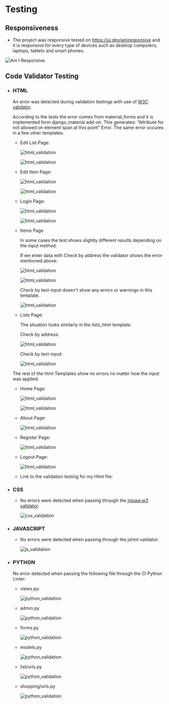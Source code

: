 # Testing


##  **Responsiveness**
- The project was responsive tested on https://ui.dev/amiresponsive and it is responsive for every type of devices such as desktop computers, laptops, tablets and smart phones.

![Am I Responsive]()

## **Code Validator Testing**

- ### **HTML**

    An error was detected during validation testings with use of [W3C validator](https://validator.w3.org/nu/).

    According to the tests the error comes from material_forms and it is implemented form django_material add-on. 
    This generates: "Attribute for not allowed on element span at this point" Error. 
    The same error occures in a few other templates.


    - Edit List Page:

        ![html_validation]()

        ![html_validation]()

    - Edit Item Page:

        ![html_validation](documentation/images/testing/html_login_error.jpg)

        ![html_validation]()

    - Login Page:

        ![html_validation]()

        ![html_validation]()

    - Items Page

        In some cases the test shows slightly different results depending on the input method: 

        If we enter data with Check by address the validator shows the error mentioned above:

        ![html_validation]()

        ![html_validation]()

        Check by text-input doesn't show any errors or warnings in this template.

        ![html_validation]()

    - Lists Page:

        The situation looks similarly in the lists_html template. 

        Check by address:

        ![html_validation]()

        Check by text-input:

        ![html_validation]()


    The rest of the html Templates show no errors no matter how the input was applied.

    - Home Page:

        ![html_validation]()

        ![html_validation]()

    - About Page:

        ![html_validation]()

    - Register Page:

        ![html_validation]()

    - Logout Page:

        ![html_validation]()

        


    * Link to the validation testing for my Html file:


- ### **CSS**
    * No errors were detected when passing through the [jigsaw.w3 validator](https://jigsaw.w3.org/css-validator). 

         ![css_validation]()
    

- ### **JAVASCRIPT**
   
    * No errors were detected when passing through the jshint validator.

         ![js_validation]()

- ### **PYTHON**

     No error detected when passing the following file through the CI Python Linter:

    - views.py:

        ![python_validation]()

    - admin.py 

        ![python_validation]()

    - forms.py

        ![python_validation]()

    - models.py

        ![python_validation]()

    - list/urls.py

        ![python_validation]()

    - shopping/urls.py

        ![python_validation]()
